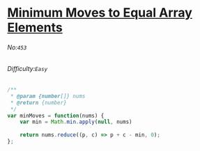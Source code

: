 # [Minimum Moves to Equal Array Elements](https://leetcode.com/problems/minimum-moves-to-equal-array-elements/#/description)
###### No:`453`
###### Difficulty:`Easy`



```js
/**
 * @param {number[]} nums
 * @return {number}
 */
var minMoves = function(nums) {
    var min = Math.min.apply(null, nums)
    
    return nums.reduce((p, c) => p + c - min, 0);
};
```
